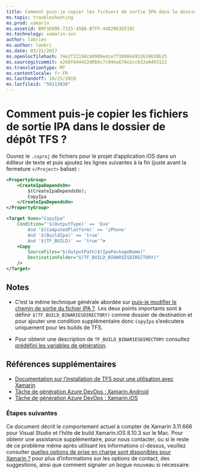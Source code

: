 ```yaml
---
title: Comment puis-je copier les fichiers de sortie IPA dans le dossier de dépôt TFS ?
ms.topic: troubleshooting
ms.prod: xamarin
ms.assetid: B0F1E09E-7315-45BA-B7FF-44D2063EE19C
ms.technology: xamarin-ios
author: lobrien
ms.author: laobri
ms.date: 03/21/2017
ms.openlocfilehash: 74e2f2219dcb0908edce7f109844932639038b25
ms.sourcegitcommit: e268fd44422d0bbc7c944a678e2cc633a0493122
ms.translationtype: MT
ms.contentlocale: fr-FR
ms.lasthandoff: 10/25/2018
ms.locfileid: "50113038"
---
```

# <a name="how-can-i-copy-ipa-output-files-to-the-tfs-drop-folder"></a>Comment puis-je copier les fichiers de sortie IPA dans le dossier de dépôt TFS ?

Ouvrez le `.csproj` de fichiers pour le projet d’application iOS dans un éditeur de texte et puis ajoutez les lignes suivantes à la fin (juste avant la fermeture `</Project>` balise) :

```xml
<PropertyGroup>
    <CreateIpaDependsOn>
        $(CreateIpaDependsOn);
        CopyIpa
    </CreateIpaDependsOn>
</PropertyGroup>

<Target Name="CopyIpa"
    Condition="'$(OutputType)' == 'Exe'
        And '$(ComputedPlatform)' == 'iPhone'
        And '$(BuildIpa)' == 'true'
        And '$(TF_BUILD)' == 'true'">
    <Copy
        SourceFiles="$(OutputPath)$(IpaPackageName)"
        DestinationFolder="$(TF_BUILD_BINARIESDIRECTORY)"
    />
</Target>
```

## <a name="notes"></a>Notes

- C’est la même technique générale abordée sur [puis-je modifier le chemin de sortie du fichier IPA ?](~/ios/troubleshooting/questions/ipa-output-path.md). Les deux points importants sont à définir `$(TF_BUILD_BINARIESDIRECTORY)` comme dossier de destination et pour ajouter une condition supplémentaire donc `CopyIpa` s’exécutera uniquement pour les builds de TFS.

- Pour obtenir une description de `TF_BUILD_BINARIESDIRECTORY` consultez [prédéfini les variables de génération](https://docs.microsoft.com/azure/devops/pipelines/build/variables).

## <a name="additional-references"></a>Références supplémentaires

- [Documentation sur l’installation de TFS pour une utilisation avec Xamarin](https://docs.microsoft.com/azure/devops/repos/tfvc/overview)
- [Tâche de génération Azure DevOps : Xamarin.Android](https://docs.microsoft.com/azure/devops/pipelines/tasks/build/xamarin-android)
- [Tâche de génération Azure DevOps : Xamarin.iOS](https://docs.microsoft.com/azure/devops/pipelines/tasks/build/xamarin-ios)

### <a name="next-steps"></a>Étapes suivantes

Ce document décrit le comportement actuel à compter de Xamarin 3.11.666 pour Visual Studio et l’hôte de build Xamarin.iOS 8.10.3 sur le Mac. Pour obtenir une assistance supplémentaire, pour nous contacter, ou si le reste de ce problème même après utilisant les informations ci-dessus, veuillez consulter [quelles options de prise en charge sont disponibles pour Xamarin ?](~/cross-platform/troubleshooting/support-options.md) pour plus d’informations sur les options de contact, des suggestions, ainsi que comment signaler un bogue nouveau si nécessaire.
